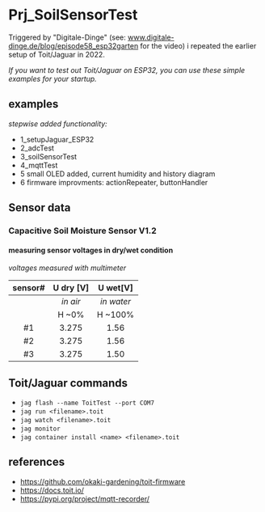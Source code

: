 # Prj_SoilSensorTest

Triggered by "Digitale-Dinge" (see: www.digitale-dinge.de/blog/episode58_esp32garten for the video) i repeated the earlier setup of Toit/Jaguar in 2022. 

*If you want to test out Toit/Jaguar on ESP32, you can use these simple examples for your startup.*

## examples 
*stepwise added functionality:*
- 1_setupJaguar_ESP32
- 2_adcTest
- 3_soilSensorTest
- 4_mqttTest
- 5 small OLED added, current humidity and history diagram
- 6 firmware improvments: actionRepeater, buttonHandler


## Sensor data
### Capacitive Soil Moisture Sensor V1.2

#### measuring sensor voltages in dry/wet condition
*voltages measured with multimeter*

sensor#  | U dry [V]| U wet[V]
:---:|:---:|:---:
| | *in air* | *in water* |
| | H ~0% | H ~100% |
#1 | 3.275 | 1.56
#2|3.275|1.56
#3|3.275|1.50


## Toit/Jaguar commands
- `jag flash --name ToitTest --port COM7`
- `jag run <filename>.toit`
- `jag watch <filename>.toit`
- `jag monitor`
- `jag container install <name> <filename>.toit`

## references
- https://github.com/okaki-gardening/toit-firmware
- https://docs.toit.io/
- https://pypi.org/project/mqtt-recorder/
